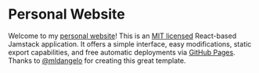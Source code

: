 # Personal Website

Welcome to my [personal website](laurentsmeets@live.nl)! This is an [MIT licensed](https://github.com/mldangelo/personal-site/blob/main/LICENSE) React-based Jamstack application. It offers a simple interface, easy modifications, static export capabilities, and free automatic deployments via [GitHub Pages](https://pages.github.com/). Thanks to [@mldangelo](https://github.com/mldangelo) for creating this great template.
